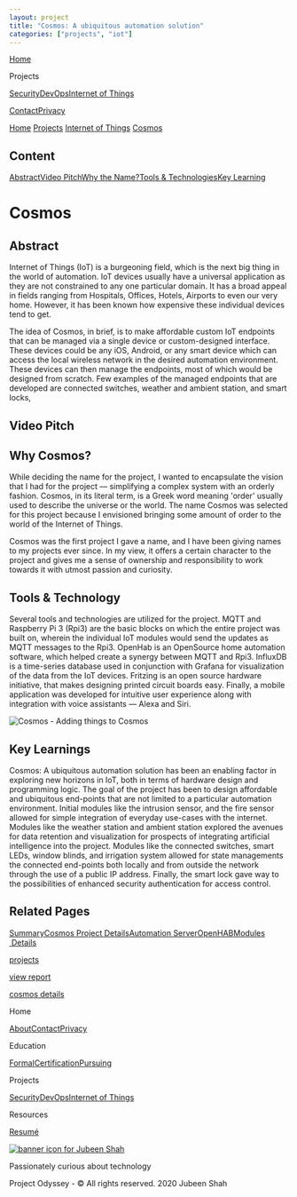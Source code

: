 ```yaml
---
layout: project
title: "Cosmos: A ubiquitous automation solution"
categories: ["projects", "iot"]
---     
```

[Home](../../project-odyssey/index.markdown)

Projects

[Security](../../projects/01-security.markdown)[DevOps](../../projects/02-devops.markdown)[Internet of Things](../../projects/03-iot.markdown)

[Contact](mailto:jnshah2@ncsu.edu)[Privacy](../../project-odyssey/privacy.markdown)

[Home](../../project-odyssey/index.markdown)
[Projects](../../project-odyssey/projects.markdown)
[Internet of Things](../../projects/03-iot.markdown)
[Cosmos](2017-11-02-cosmos.markdown)

Content
-------

[Abstract](#abstract)[Video Pitch](#video-pitch)[Why the Name?](#cosmos-name)[Tools & Technologies](#tools-and-technology)[Key Learning](#key-learning)

Cosmos
======

Abstract
--------

Internet of Things (IoT) is a burgeoning field, which is the next big thing in the world of automation. IoT devices usually have a universal application as they are not constrained to any one particular domain. It has a broad appeal in fields ranging from Hospitals, Offices, Hotels, Airports to even our very home. However, it has been known how expensive these individual devices tend to get.  
  
The idea of Cosmos, in brief, is to make affordable custom IoT endpoints that can be managed via a single device or custom-designed interface. These devices could be any iOS, Android, or any smart device which can access the local wireless network in the desired automation environment. These devices can then manage the endpoints, most of which would be designed from scratch. Few examples of the managed endpoints that are developed are connected switches, weather and ambient station, and smart locks,

Video Pitch
-----------

Why Cosmos?
-----------

While deciding the name for the project, I wanted to encapsulate the vision that I had for the project — simplifying a complex system with an orderly fashion. Cosmos, in its literal term, is a Greek word meaning 'order' usually used to describe the universe or the world. The name Cosmos was selected for this project because I envisioned bringing some amount of order to the world of the Internet of Things.  
  
Cosmos was the first project I gave a name, and I have been giving names to my projects ever since. In my view, it offers a certain character to the project and gives me a sense of ownership and responsibility to work towards it with utmost passion and curiosity.

Tools & Technology
------------------

Several tools and technologies are utilized for the project. MQTT and Raspberry Pi 3 (Rpi3) are the basic blocks on which the entire project was built on, wherein the individual IoT modules would send the updates as MQTT messages to the Rpi3. OpenHab is an OpenSource home automation software, which helped create a synergy between MQTT and Rpi3. InfluxDB is a time-series database used in conjunction with Grafana for visualization of the data from the IoT devices. Fritzing is an open source hardware initiative, that makes designing printed circuit boards easy. Finally, a mobile application was developed for intuitive user experience along with integration with voice assistants — Alexa and Siri.

![Cosmos - Adding things to Cosmos](https://project-odyssey.s3.us-east-2.amazonaws.com/4fb1da2f8593b7d902b8a24068b9aceb.png)

Key Learnings
-------------

Cosmos: A ubiquitous automation solution has been an enabling factor in exploring new horizons in IoT, both in terms of hardware design and programming logic. The goal of the project has been to design affordable and ubiquitous end-points that are not limited to a particular automation environment. Initial modules like the intrusion sensor, and the fire sensor allowed for simple integration of everyday use-cases with the internet. Modules like the weather station and ambient station explored the avenues for data retention and visualization for prospects of integrating artificial intelligence into the project. Modules like the connected switches, smart LEDs, window blinds, and irrigation system allowed for state managements the connected end-points both locally and from outside the network through the use of a public IP address. Finally, the smart lock gave way to the possibilities of enhanced security authentication for access control.

Related Pages
-------------

[Summary](2017-11-02-cosmos.markdown)[Cosmos Project Details](../projects/iot/cosmos/2017-11-02-cosmos-01-project-details.markdown)[Automation Server](../projects/iot/cosmos/2017-11-02-cosmos-02-automation-server.markdown)[OpenHAB](../projects/iot/cosmos/2017-11-02-cosmos-03-openhab.markdown)[Modules  Details](../projects/iot/cosmos/2017-11-02-cosmos-04-modules.markdown)

[projects](../../project-odyssey/projects.markdown)

[view report](https://project-odyssey.s3.us-east-2.amazonaws.com/Odyssey-Resources/Projects/Cosmos/D3C319827A97C2D9EB8A5FBDC80A76D4.pdf)

[cosmos details](../projects/iot/cosmos/2017-11-02-cosmos-01-project-details.markdown)

Home

[About](../../project-odyssey/index.markdown)[Contact](mailto:jnshah2@ncsu.edu)[Privacy](../project-odyssey/privacy.markdown)

Education

[Formal](../../project-odyssey/education/formal.markdown)[Certification](../../project-odyssey/education/certifications.markdown)[Pursuing](../../project-odyssey/education/pursuing.markdown)

Projects

[Security](../../_posts/2023-11-11-security.markdown)[DevOps](../../_posts/2020-06-06-devops.markdown)[Internet of Things](../../_posts/2017-11-02-iot.markdown)

Resources

[Resumé](https://project-odyssey.s3.us-east-2.amazonaws.com/Odyssey-Resources/Resume/JubeenShah-Resume.pdf)

[![banner icon for Jubeen Shah](https://project-odyssey.s3.us-east-2.amazonaws.com/d130db536435d20d7579fafb511ca245.svg)](../../project-odyssey/index.markdown)

Passionately curious about technology

Project Odyssey - © All rights reserved. 2020 Jubeen Shah